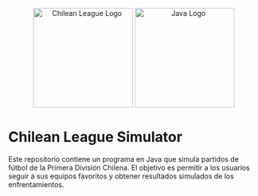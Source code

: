 <p align="center">
    <img 
        alt="Chilean League Logo" 
        src="https://logos-world.net/wp-content/uploads/2021/04/Campeonato-ANFP-New-Logo-700x394.png" 
        width="200h"
    >
    <img 
        alt="Java Logo" 
        src="https://logos-download.com/wp-content/uploads/2016/10/Java_logo_icon.png" 
        width="200h"
    >
</p>

# Chilean League Simulator
Este repositorio contiene un programa en Java que simula partidos de fútbol de la Primera División Chilena. El objetivo es permitir a los usuarios seguir a sus equipos favoritos y obtener resultados simulados de los enfrentamientos.
